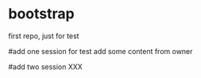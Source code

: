 # bootstrap
first repo, just for test

#add one session for test
add some content from owner

#add two session
XXX
